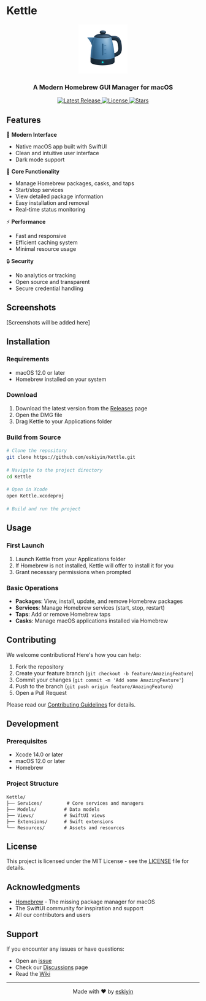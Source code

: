 # Kettle

<div align="center">
  <img src="Kettle/Assets.xcassets/AppIcon.appiconset/icon_256x256.png" width="128" height="128" alt="Kettle Logo">
  <h3>A Modern Homebrew GUI Manager for macOS</h3>
  <p>
    <a href="https://github.com/eskiyin/Kettle/releases/latest">
      <img src="https://img.shields.io/github/v/release/eskiyin/Kettle" alt="Latest Release">
    </a>
    <a href="https://github.com/eskiyin/Kettle/blob/main/LICENSE">
      <img src="https://img.shields.io/github/license/eskiyin/Kettle" alt="License">
    </a>
    <a href="https://github.com/eskiyin/Kettle/stargazers">
      <img src="https://img.shields.io/github/stars/eskiyin/Kettle" alt="Stars">
    </a>
  </p>
</div>

## Features

🚀 **Modern Interface**
- Native macOS app built with SwiftUI
- Clean and intuitive user interface
- Dark mode support

🎯 **Core Functionality**
- Manage Homebrew packages, casks, and taps
- Start/stop services
- View detailed package information
- Easy installation and removal
- Real-time status monitoring

⚡️ **Performance**
- Fast and responsive
- Efficient caching system
- Minimal resource usage

🔒 **Security**
- No analytics or tracking
- Open source and transparent
- Secure credential handling

## Screenshots

[Screenshots will be added here]

## Installation

### Requirements
- macOS 12.0 or later
- Homebrew installed on your system

### Download
1. Download the latest version from the [Releases](https://github.com/eskiyin/Kettle/releases) page
2. Open the DMG file
3. Drag Kettle to your Applications folder

### Build from Source
```bash
# Clone the repository
git clone https://github.com/eskiyin/Kettle.git

# Navigate to the project directory
cd Kettle

# Open in Xcode
open Kettle.xcodeproj

# Build and run the project
```

## Usage

### First Launch
1. Launch Kettle from your Applications folder
2. If Homebrew is not installed, Kettle will offer to install it for you
3. Grant necessary permissions when prompted

### Basic Operations
- **Packages**: View, install, update, and remove Homebrew packages
- **Services**: Manage Homebrew services (start, stop, restart)
- **Taps**: Add or remove Homebrew taps
- **Casks**: Manage macOS applications installed via Homebrew

## Contributing

We welcome contributions! Here's how you can help:

1. Fork the repository
2. Create your feature branch (`git checkout -b feature/AmazingFeature`)
3. Commit your changes (`git commit -m 'Add some AmazingFeature'`)
4. Push to the branch (`git push origin feature/AmazingFeature`)
5. Open a Pull Request

Please read our [Contributing Guidelines](CONTRIBUTING.md) for details.

## Development

### Prerequisites
- Xcode 14.0 or later
- macOS 12.0 or later
- Homebrew

### Project Structure
```
Kettle/
├── Services/         # Core services and managers
├── Models/          # Data models
├── Views/           # SwiftUI views
├── Extensions/      # Swift extensions
└── Resources/       # Assets and resources
```

## License

This project is licensed under the MIT License - see the [LICENSE](LICENSE) file for details.

## Acknowledgments

- [Homebrew](https://brew.sh/) - The missing package manager for macOS
- The SwiftUI community for inspiration and support
- All our contributors and users

## Support

If you encounter any issues or have questions:
- Open an [issue](https://github.com/eskiyin/Kettle/issues)
- Check our [Discussions](https://github.com/eskiyin/Kettle/discussions) page
- Read the [Wiki](https://github.com/eskiyin/Kettle/wiki)

---

<div align="center">
  Made with ❤️ by <a href="https://github.com/eskiyin">eskiyin</a>
</div>